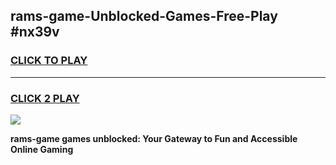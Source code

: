 
## rams-game-Unblocked-Games-Free-Play #nx39v
<h3>
<a href="https://us.freeplayer.one?title=rams-game&ref=9M">CLICK TO PLAY</a></h3>
<hr>

<h3>
<a href="https://us.freeplayer.one?title=rams-game&ref=9M">CLICK 2 PLAY</a>
  
</h3>

<a href="https://us.freeplayer.one?title=rams-game&ref=9M"><img src="https://clearcache.store/games.png"></a>


**rams-game games unblocked: Your Gateway to Fun and Accessible Online Gaming**
